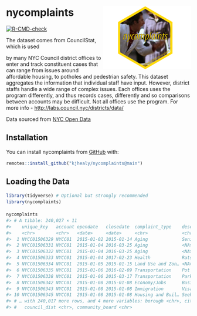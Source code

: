 

# nycomplaints <img src="man/figures/hex-nycomplaints-sm.png" align="right" width="240">

<!-- badges: start -->

[![R-CMD-check](https://github.com/kjhealy/nycomplaints/workflows/R-CMD-check/badge.svg)](https://github.com/kjhealy/nycomplaints/actions)
<!-- badges: end --> The dataset comes from CouncilStat, which is used
by many NYC Council district offices to enter and track constituent
cases that can range from issues around affordable housing, to potholes
and pedestrian safety. This dataset aggregates the information that
individual staff have input. However, district staffs handle a wide
range of complex issues. Each offices uses the program differently, and
thus records cases, differently and so comparisons between accounts may
be difficult. Not all offices use the program. For more info -
<http://labs.council.nyc/districts/data/>

Data sourced from [NYC Open
Data](https://data.cityofnewyork.us/City-Government/NYC-Council-Constituent-Services/9hzi-kbqb)

## Installation

You can install nycomplaints from
[GitHub](https://github.com/kjhealy/nycomplaints) with:

``` r
remotes::install_github("kjhealy/nycomplaints@main")
```

## Loading the Data

``` r
library(tidyverse) # Optional but strongly recommended
library(nycomplaints)

nycomplaints
#> # A tibble: 240,027 × 11
#>    unique_key   account opendate   closedate  complaint_type    descriptor zip  
#>    <chr>        <chr>   <date>     <date>     <chr>             <chr>      <chr>
#>  1 NYCC01506329 NYCC01  2015-01-02 2015-01-14 Aging             Senior Ce… 11220
#>  2 NYCC01506331 NYCC01  2015-01-04 2016-03-25 Aging             <NA>       11373
#>  3 NYCC01506332 NYCC01  2015-01-04 2016-03-25 Aging             <NA>       11373
#>  4 NYCC01506333 NYCC01  2015-01-04 2017-02-23 Health            Rats/Rode… 10006
#>  5 NYCC01506334 NYCC01  2015-01-05 2015-01-15 Land Use and Zon… <NA>       10003
#>  6 NYCC01506335 NYCC01  2015-01-06 2016-02-09 Transportation    Pot Holes  10002
#>  7 NYCC01506338 NYCC01  2015-01-06 2015-03-17 Transportation    Parking P… 10002
#>  8 NYCC01506342 NYCC01  2015-01-08 2015-01-08 Economy/Jobs      Business … 11355
#>  9 NYCC01506343 NYCC01  2015-01-08 2015-01-08 Immigration       Visas      10002
#> 10 NYCC01506345 NYCC01  2015-01-08 2015-01-08 Housing and Buil… Seeking a… 10013
#> # … with 240,017 more rows, and 4 more variables: borough <chr>, city <chr>,
#> #   council_dist <chr>, community_board <chr>
```
